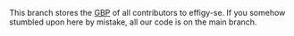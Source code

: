 This branch stores the [GBP](https://github.com/tgstation/gbp-action) of all contributors to effigy-se. If you somehow stumbled upon here by mistake, all our code is on the main branch.